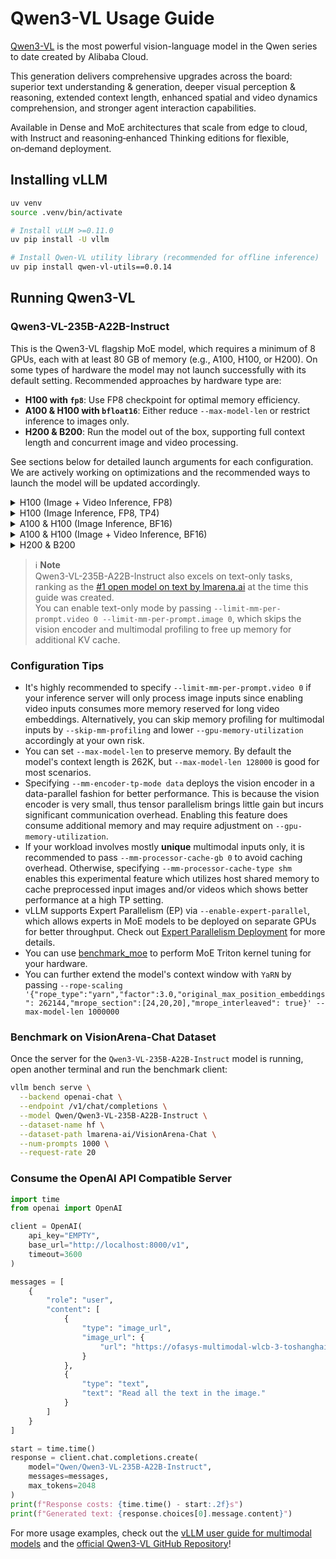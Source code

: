 # Qwen3-VL Usage Guide
[Qwen3-VL](https://github.com/QwenLM/Qwen3-VL) is the most powerful vision-language model in the Qwen series to date created by Alibaba Cloud. 

This generation delivers comprehensive upgrades across the board: superior text understanding & generation, deeper visual perception & reasoning, extended context length, enhanced spatial and video dynamics comprehension, and stronger agent interaction capabilities.

Available in Dense and MoE architectures that scale from edge to cloud, with Instruct and reasoning‑enhanced Thinking editions for flexible, on‑demand deployment.


## Installing vLLM

```bash
uv venv
source .venv/bin/activate

# Install vLLM >=0.11.0
uv pip install -U vllm

# Install Qwen-VL utility library (recommended for offline inference)
uv pip install qwen-vl-utils==0.0.14
```


## Running Qwen3-VL


### Qwen3-VL-235B-A22B-Instruct
This is the Qwen3-VL flagship MoE model, which requires a minimum of 8 GPUs, each with at least 80 GB of memory (e.g., A100, H100, or H200). On some types of hardware the model may not launch successfully with its default setting. Recommended approaches by hardware type are:

- **H100 with `fp8`**: Use FP8 checkpoint for optimal memory efficiency.
- **A100 & H100 with `bfloat16`**: Either reduce `--max-model-len` or restrict inference to images only.
- **H200 & B200**: Run the model out of the box, supporting full context length and concurrent image and video processing.

See sections below for detailed launch arguments for each configuration. We are actively working on optimizations and the recommended ways to launch the model will be updated accordingly.

<details>
<summary>H100 (Image + Video Inference, FP8)</summary>
```bash
vllm serve Qwen/Qwen3-VL-235B-A22B-Instruct-FP8 \
  --tensor-parallel-size 8 \
  --mm-encoder-tp-mode data \
  --enable-expert-parallel \
  --async-scheduling
```
</details>

<details>
<summary>H100 (Image Inference, FP8, TP4)</summary>
```bash
vllm serve Qwen/Qwen3-VL-235B-A22B-Instruct-FP8 \
  --tensor-parallel-size 4 \
  ----limit-mm-per-prompt.video 0 \
  --enable-expert-parallel \
  --async-scheduling \
  --gpu-memory-utilization 0.95 \
  --max-num-seqs 128
```
</details>

<details>
<summary>A100 & H100 (Image Inference, BF16)</summary>
```bash
vllm serve Qwen/Qwen3-VL-235B-A22B-Instruct \
  --tensor-parallel-size 8 \
  --limit-mm-per-prompt.video 0 \
  --enable-expert-parallel \
  --async-scheduling
```
</details>

<details>
<summary>A100 & H100 (Image + Video Inference, BF16)</summary>
```bash
vllm serve Qwen/Qwen3-VL-235B-A22B-Instruct \
  --tensor-parallel-size 8 \
  --max-model-len 128000 \
  --async-scheduling
```
</details>

<details>
<summary>H200 & B200</summary>
```bash
vllm serve Qwen/Qwen3-VL-235B-A22B-Instruct \
  --tensor-parallel-size 8 \
  --mm-encoder-tp-mode data \
  --async-scheduling
```
</details>

> ℹ️ **Note**  
> Qwen3-VL-235B-A22B-Instruct also excels on text-only tasks, ranking as the [#1 open model on text by lmarena.ai](https://x.com/arena/status/1973151703563460942) at the time this guide was created.  
> You can enable text-only mode by passing `--limit-mm-per-prompt.video 0 --limit-mm-per-prompt.image 0`, which skips the vision encoder and multimodal profiling to free up memory for additional KV cache.


### Configuration Tips
- It's highly recommended to specify `--limit-mm-per-prompt.video 0` if your inference server will only process image inputs since enabling video inputs consumes more memory reserved for long video embeddings. Alternatively, you can skip memory profiling for multimodal inputs by `--skip-mm-profiling` and lower `--gpu-memory-utilization` accordingly at your own risk.
- You can set `--max-model-len` to preserve memory. By default the model's context length is 262K, but `--max-model-len 128000` is good for most scenarios.
- Specifying `--mm-encoder-tp-mode data` deploys the vision encoder in a data-parallel fashion for better performance. This is because the vision encoder is very small, thus tensor parallelism brings little gain but incurs significant communication overhead. Enabling this feature does consume additional memory and may require adjustment on `--gpu-memory-utilization`.
- If your workload involves mostly **unique** multimodal inputs only, it is recommended to pass `--mm-processor-cache-gb 0` to avoid caching overhead. Otherwise, specifying `--mm-processor-cache-type shm` enables this experimental feature which utilizes host shared memory to cache preprocessed input images and/or videos which shows better performance at a high TP setting.
- vLLM supports Expert Parallelism (EP) via `--enable-expert-parallel`, which allows experts in MoE models to be deployed on separate GPUs for better throughput. Check out [Expert Parallelism Deployment](https://docs.vllm.ai/en/latest/serving/expert_parallel_deployment.html) for more details.
- You can use [benchmark_moe](https://github.com/vllm-project/vllm/blob/main/benchmarks/kernels/benchmark_moe.py) to perform MoE Triton kernel tuning for your hardware.
- You can further extend the model's context window with `YaRN` by passing `--rope-scaling '{"rope_type":"yarn","factor":3.0,"original_max_position_embeddings": 262144,"mrope_section":[24,20,20],"mrope_interleaved": true}' --max-model-len 1000000`


### Benchmark on VisionArena-Chat Dataset

Once the server for the `Qwen3-VL-235B-A22B-Instruct` model is running, open another terminal and run the benchmark client:

```bash
vllm bench serve \
  --backend openai-chat \
  --endpoint /v1/chat/completions \
  --model Qwen/Qwen3-VL-235B-A22B-Instruct \
  --dataset-name hf \
  --dataset-path lmarena-ai/VisionArena-Chat \
  --num-prompts 1000 \
  --request-rate 20
```

### Consume the OpenAI API Compatible Server
```python
import time
from openai import OpenAI

client = OpenAI(
    api_key="EMPTY",
    base_url="http://localhost:8000/v1",
    timeout=3600
)

messages = [
    {
        "role": "user",
        "content": [
            {
                "type": "image_url",
                "image_url": {
                    "url": "https://ofasys-multimodal-wlcb-3-toshanghai.oss-accelerate.aliyuncs.com/wpf272043/keepme/image/receipt.png"
                }
            },
            {
                "type": "text",
                "text": "Read all the text in the image."
            }
        ]
    }
]

start = time.time()
response = client.chat.completions.create(
    model="Qwen/Qwen3-VL-235B-A22B-Instruct",
    messages=messages,
    max_tokens=2048
)
print(f"Response costs: {time.time() - start:.2f}s")
print(f"Generated text: {response.choices[0].message.content}")
```

For more usage examples, check out the [vLLM user guide for multimodal models](https://docs.vllm.ai/en/latest/features/multimodal_inputs.html) and the [official Qwen3-VL GitHub Repository](https://github.com/QwenLM/Qwen3-VL)!
